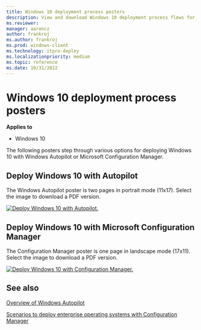 ```yaml
---
title: Windows 10 deployment process posters
description: View and download Windows 10 deployment process flows for Microsoft Configuration Manager and Windows Autopilot.
ms.reviewer: 
manager: aaroncz
author: frankroj
ms.author: frankroj
ms.prod: windows-client
ms.technology: itpro-deploy
ms.localizationpriority: medium
ms.topic: reference
ms.date: 10/31/2022
---
```


# Windows 10 deployment process posters

**Applies to**
-   Windows 10

The following posters step through various options for deploying Windows 10 with Windows Autopilot or Microsoft Configuration Manager.

## Deploy Windows 10 with Autopilot

The Windows Autopilot poster is two pages in portrait mode (11x17). Select the image to download a PDF version.

[![Deploy Windows 10 with Autopilot.](./media/windows10-autopilot-flowchart.png)](https://download.microsoft.com/download/8/4/b/84b5e640-8f66-4b43-81a9-1c3b9ea18eda/Windows10AutopilotFlowchart.pdf)

## Deploy Windows 10 with Microsoft Configuration Manager

The Configuration Manager poster is one page in landscape mode (17x11). Select the image to download a PDF version.

[![Deploy Windows 10 with Configuration Manager.](./media/windows10-deployment-config-manager.png)](https://download.microsoft.com/download/e/2/a/e2a70587-d3cc-4f1a-ba49-cfd724a1736b/Windows10DeploymentConfigManager.pdf)

## See also

[Overview of Windows Autopilot](/mem/autopilot/windows-autopilot)

[Scenarios to deploy enterprise operating systems with Configuration Manager](/mem/configmgr/osd/deploy-use/scenarios-to-deploy-enterprise-operating-systems)
